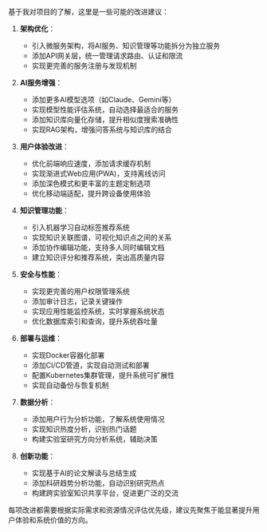 基于我对项目的了解，这里是一些可能的改进建议：

1. **架构优化**：
   - 引入微服务架构，将AI服务、知识管理等功能拆分为独立服务
   - 添加API网关层，统一管理请求路由、认证和限流
   - 实现更完善的服务注册与发现机制

2. **AI服务增强**：
   - 添加更多AI模型选项（如Claude、Gemini等）
   - 实现模型性能评估系统，自动选择最适合的服务
   - 添加知识库向量化存储，提升相似度搜索准确性
   - 实现RAG架构，增强问答系统与知识库的结合

3. **用户体验改进**：
   - 优化前端响应速度，添加请求缓存机制
   - 实现渐进式Web应用(PWA)，支持离线访问
   - 添加深色模式和更丰富的主题定制选项
   - 优化移动端适配，提升跨设备使用体验

4. **知识管理功能**：
   - 引入机器学习自动标签推荐系统
   - 实现知识关联图谱，可视化知识点之间的关系
   - 添加协作编辑功能，支持多人同时编辑文档
   - 建立知识评分和推荐系统，突出高质量内容

5. **安全与性能**：
   - 实现更完善的用户权限管理系统
   - 添加审计日志，记录关键操作
   - 实现应用性能监控系统，实时掌握系统状态
   - 优化数据库索引和查询，提升系统吞吐量

6. **部署与运维**：
   - 实现Docker容器化部署
   - 添加CI/CD管道，实现自动测试和部署
   - 配置Kubernetes集群管理，提升系统可扩展性
   - 实现自动备份与恢复机制

7. **数据分析**：
   - 添加用户行为分析功能，了解系统使用情况
   - 实现知识热度分析，识别热门话题
   - 构建实验室研究方向分析系统，辅助决策

8. **创新功能**：
   - 实现基于AI的论文解读与总结生成
   - 添加科研趋势分析功能，自动识别研究热点
   - 构建跨实验室知识共享平台，促进更广泛的交流

每项改进都需要根据实际需求和资源情况评估优先级，建议先聚焦于能显著提升用户体验和系统价值的方向。
